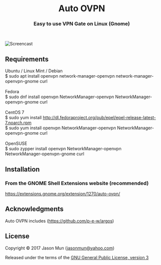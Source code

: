 <h1 align="center">Auto OVPN</h1>
<h3 align="center">Easy to use VPN Gate on Linux (Gnome)</h3>
<br>

![Screencast](https://extensions.gnome.org/extension-data/screenshots/screenshot_1270.png)

## Requirements

Ubuntu / Linux Mint / Debian<br>
$ sudo apt install openvpn network-manager-openvpn network-manager-openvpn-gnome curl
<br><br>
Fedora<br>
$ sudo dnf install openvpn NetworkManager-openvpn NetworkManager-openvpn-gnome curl
<br><br>
CentOS 7<br>
$ sudo yum install http://dl.fedoraproject.org/pub/epel/epel-release-latest-7.noarch.rpm<br>
$ sudo yum install openvpn NetworkManager-openvpn NetworkManager-openvpn-gnome curl
<br><br>
OpenSUSE<br>
$ sudo zypper install openvpn NetworkManager-openvpn NetworkManager-openvpn-gnome curl
<br>
## Installation

### From the GNOME Shell Extensions website (recommended)

https://extensions.gnome.org/extension/1270/auto-ovpn/

## Acknowledgments

Auto OVPN includes (https://github.com/p-e-w/argos)

## License

Copyright &copy; 2017 Jason Mun (<jasonmun@yahoo.com>)

Released under the terms of the [GNU General Public License, version 3](https://gnu.org/licenses/gpl.html)
